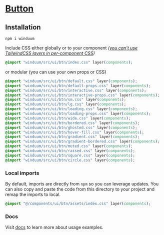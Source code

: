 # [Button](https://winduum.dev/docs/ui/button.html)

## Installation
```shell
npm i winduum
```

Include CSS either globally or to your component _([you can't use TailwindCSS layers in per-component CSS](https://tailwindcss.com/docs/adding-custom-styles#layers-and-per-component-css))_

```css
@import "winduum/src/ui/btn/index.css" layer(components);
```

or modular (you can use your own props or CSS)

```css
@import "winduum/src/ui/btn/default.css" layer(components);
@import "winduum/src/ui/btn/default-props.css" layer(components);
@import "winduum/src/ui/btn/interactive.css" layer(components);
@import "winduum/src/ui/btn/interactive-props.css" layer(components);
@import "winduum/src/ui/btn/sm.css" layer(components);
@import "winduum/src/ui/btn/lg.css" layer(components);
@import "winduum/src/ui/btn/loading.css" layer(components);
@import "winduum/src/ui/btn/loading-props.css" layer(components);
@import "winduum/src/ui/btn/wide.css" layer(components);
@import "winduum/src/ui/btn/bordered.css" layer(components);
@import "winduum/src/ui/btn/ghosted.css" layer(components);
@import "winduum/src/ui/btn/hover-fill.css" layer(components);
@import "winduum/src/ui/btn/gradient.css" layer(components);
@import "winduum/src/ui/btn/gradient-bordered.css" layer(components);
@import "winduum/src/ui/btn/muted.css" layer(components);
@import "winduum/src/ui/btn/raised.css" layer(components);
@import "winduum/src/ui/btn/square.css" layer(components);
@import "winduum/src/ui/btn/circle.css" layer(components);
```


### Local imports
By default, imports are directly from `npm` so you can leverage updates.
You can also copy and paste the code from this directory to your project and remap the imports to local.

```css
@import "@/components/ui/btn/assets/index.css" layer(components);
```

### Docs

Visit [docs](https://winduum.dev/docs/ui/button.html) to learn more about usage examples.
